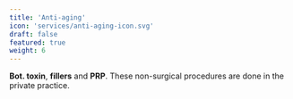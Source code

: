 ```yaml
---
title: 'Anti-aging'
icon: 'services/anti-aging-icon.svg'
draft: false
featured: true
weight: 6
---
```


__Bot. toxin__, __fillers__ and __PRP__.
These non-surgical procedures are done in the private practice.
